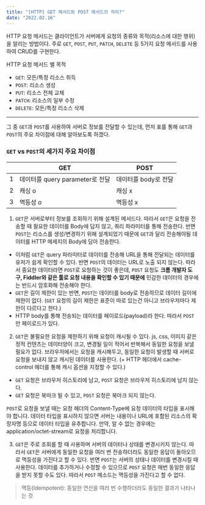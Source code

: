 ```yaml
---
title: "[HTTP] GET 메서드와 POST 메서드의 차이?"
date: "2022.02.16"
---
```


HTTP 요청 메서드는 클라이언트가 서버에게 요청의 종류와 목적(리소스에 대한 행위)을 알리는 방법이다. 주로 `GET`, `POST`, `PUT`, `PATCH`, `DELETE` 등 5가지 요청 메서드를 사용하여 CRUD를 구현한다.

HTTP 요청 메서드 별 목적

- `GET`: 모든/특정 리소스 취득
- `POST`: 리소스 생성
- `PUT`: 리소스 전체 교체
- `PATCH`: 리소스의 일부 수정
- `DELETE`: 모든/특정 리소스 삭제

---

그 중 `GET`과 `POST`를 사용하여 서버로 정보를 전달할 수 있는데, 먼저 표를 통해 `GET`과 `POST`의 주요 차이점에 대해 알아보도록 하겠다.

### `GET` vs `POST`의 세가지 주요 차이점

|     | GET                             | POST                 |
| --- | ------------------------------- | -------------------- |
| 1   | 데이터를 query parameter로 전달 | 데이터를 body로 전달 |
| 2   | 캐싱 o                          | 캐싱 x               |
| 3   | 멱등성 o                        | 멱등성 x             |

1. `GET`은 서버로부터 정보를 조회하기 위해 설계된 메서드다. 따라서 `GET`은 요청을 전송할 때 필요한 데이터를 Body에 담지 않고, 쿼리 파라미터를 통해 전송한다. 반면 `POST`는 리소스를 생성/변경하기 위해 설계되었기 때문에 `GET`과 달리 전송해야될 데이터를 HTTP 메세지의 Body에 담아 전송한다.

- 이처럼 `GET`은 query 파라미터로 데이터를 전송해 URL을 통해 전달되는 데이터를 유저가 쉽게 확인할 수 있다. 반면 `POST`의 데이터는 URL로 노출 되지 않는다. 따라서 중요한 데이터라면 `POST`로 요청하는 것이 좋은데, `POST` 요청도 **크롬 개발자 도구, Fiddler와 같은 툴로 요청 내용을 확인할 수 있기 때문에** 민감한 데이터의 경우에는 반드시 암호화해 전송해야 한다.
- `GET`은 길이 제한이 있는 반면, `POST`는 데이터를 body로 전송하므로 데이터 길이에 제한이 없다. (`GET` 요청의 길이 제한은 표준이 따로 있는건 아니고 브라우저마다 제한이 다르다고 한다.)
- HTTP body를 통해 전송되는 데이터를 페이로드(payload)라 한다. 따라서 `POST`만 페이로드가 있다.

2. `GET`은 불필요한 요청을 제한하기 위해 요청이 캐시될 수 있다. js, css, 이미지 같은 정적 컨텐츠는 데이터양이 크고, 변경될 일이 적어서 반복해서 동일한 요청을 보낼 필요가 없다. 브라우저에서는 요청을 캐시해두고, 동일한 요청이 발생할 때 서버로 요청을 보내지 않고 캐시된 데이터를 사용한다. (+ HTTP 헤더에서 cache-control 헤더를 통해 캐시 옵션을 지정할 수 있다.)

- `GET` 요청은 브라우저 히스토리에 남고, `POST` 요청은 브라우저 히스토리에 남지 않는다.
- `GET` 요청은 북마크 될 수 있고, `POST` 요청은 북마크 되지 않는다.

`POST`로 요청을 보낼 때는 요청 헤더의 Content-Type에 요청 데이터의 타입을 표시해야 합니다. 데이터 타입을 표시하지 않으면 서버는 내용이나 URL에 포함된 리소스의 확장자명 등으로 데이터 타입을 유추합니다. 만약, 알 수 없는 경우에는 application/octet-stream로 요청을 처리합니다.

3. `GET`은 주로 조회를 할 때 사용하며 서버의 데이터나 상태를 변경시키지 않는다. 따라서 `GET`은 서버에게 동일한 요청을 여러 번 전송하더라도 동일한 응답이 돌아오므로 멱등성을 가진다고 할 수 있다. 반면 `POST`는 서버의 상태나 데이터를 변경시킬 때 사용한다. 데이터를 추가하거나 수정할 수 있으므로 `POST` 요청은 매번 동일한 응답을 받지 못할 수도 있다. 따라서 `POST` 메소드는 멱등성을 가진다고 할 수 없다.

> 멱등(Idempotent): 동일한 연산을 여러 번 수행하더라도 동일한 결과가 나타나는 것
